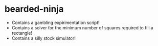 bearded-ninja
=============

- Contains a gambling expirimentation script!
- Contains a solver for the minimum number of squares required to fill a rectangle!
- Contains a silly stock simulator!
